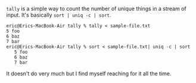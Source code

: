 `tally` is a simple way to count the number of unique things in a stream of input.  It's basically `sort | uniq -c | sort`.

```
eric@Erics-MacBook-Air tally % tally < sample-file.txt
5 foo
6 baz
7 bar
eric@Erics-MacBook-Air tally % sort < sample-file.txt| uniq -c | sort
   5 foo
   6 baz
   7 bar
```

It doesn't do very much but I find myself reaching for it all the time.